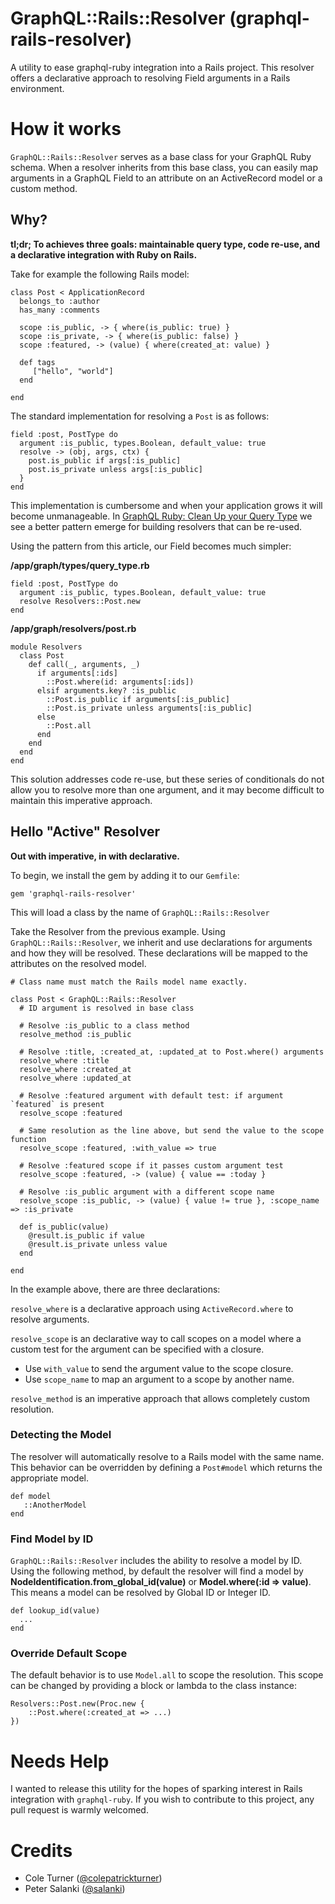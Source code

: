 # GraphQL::Rails::Resolver (graphql-rails-resolver)
A utility to ease graphql-ruby integration into a Rails project. This resolver offers a declarative approach to resolving Field arguments in a Rails environment.

# How it works
`GraphQL::Rails::Resolver` serves as a base class for your GraphQL Ruby schema. When a resolver inherits from this base class, you can easily map arguments in a GraphQL Field to an attribute on an ActiveRecord model or a custom method.

## Why?
**tl;dr; To achieves three goals: maintainable query type, code re-use, and a declarative integration with Ruby on Rails.**

Take for example the following Rails model:

```
class Post < ApplicationRecord
  belongs_to :author
  has_many :comments

  scope :is_public, -> { where(is_public: true) }
  scope :is_private, -> { where(is_public: false) }
  scope :featured, -> (value) { where(created_at: value) }

  def tags
     ["hello", "world"]
  end

end
```

The standard implementation for resolving a `Post` is as follows:

```
field :post, PostType do
  argument :is_public, types.Boolean, default_value: true
  resolve -> (obj, args, ctx) {
    post.is_public if args[:is_public]
    post.is_private unless args[:is_public]
  }
end
```

This implementation is cumbersome and when your application grows it will become unmanageable. In [GraphQL Ruby: Clean Up your Query Type](https://m.alphasights.com/graphql-ruby-clean-up-your-query-type-d7ab05a47084) we see a better pattern emerge for building resolvers that can be re-used.

Using the pattern from this article, our Field becomes much simpler:

**/app/graph/types/query_type.rb**
```
field :post, PostType do
  argument :is_public, types.Boolean, default_value: true
  resolve Resolvers::Post.new
end
```

**/app/graph/resolvers/post.rb**
```
module Resolvers
  class Post
    def call(_, arguments, _)
      if arguments[:ids]
        ::Post.where(id: arguments[:ids])
      elsif arguments.key? :is_public
        ::Post.is_public if arguments[:is_public]
        ::Post.is_private unless arguments[:is_public]
      else
        ::Post.all
      end
    end
  end
end
```
This solution addresses code re-use, but these series of conditionals do not allow you to resolve more than one argument, and it may become difficult to maintain this imperative approach.


## Hello "Active" Resolver
**Out with imperative, in with declarative.**

To begin, we install the gem by adding it to our `Gemfile`:

`
gem 'graphql-rails-resolver'
`

This will load a class by the name of `GraphQL::Rails::Resolver`

Take the Resolver from the previous example. Using `GraphQL::Rails::Resolver`, we inherit and use declarations for arguments and how they will be resolved. These declarations will be mapped to the attributes on the resolved model.

```
# Class name must match the Rails model name exactly.

class Post < GraphQL::Rails::Resolver
  # ID argument is resolved in base class

  # Resolve :is_public to a class method
  resolve_method :is_public

  # Resolve :title, :created_at, :updated_at to Post.where() arguments
  resolve_where :title
  resolve_where :created_at
  resolve_where :updated_at

  # Resolve :featured argument with default test: if argument `featured` is present
  resolve_scope :featured

  # Same resolution as the line above, but send the value to the scope function
  resolve_scope :featured, :with_value => true

  # Resolve :featured scope if it passes custom argument test
  resolve_scope :featured, -> (value) { value == :today }

  # Resolve :is_public argument with a different scope name
  resolve_scope :is_public, -> (value) { value != true }, :scope_name => :is_private

  def is_public(value)
    @result.is_public if value
    @result.is_private unless value
  end

end
```

In the example above, there are three declarations:

`resolve_where` is a declarative approach using `ActiveRecord.where` to resolve arguments.

`resolve_scope` is an declarative way to call scopes on a model where a custom test for the argument can be specified with a closure.
- Use `with_value` to send the argument value to the scope closure.
- Use `scope_name` to map an argument to a scope by another name.

`resolve_method` is an imperative approach that allows completely custom resolution.




### Detecting the Model
The resolver will automatically resolve to a Rails model with the same name. This behavior can be overridden by defining a `Post#model` which returns the appropriate model.
```
def model
   ::AnotherModel
end
```

### Find Model by ID
`GraphQL::Rails::Resolver` includes the ability to resolve a model by ID. Using the following method, by default the resolver will find a model by **NodeIdentification.from_global_id(value)** or **Model.where(:id => value)**. This means a model can be resolved by Global ID or Integer ID.
```
def lookup_id(value)
  ...
end
```


### Override Default Scope
The default behavior is to use `Model.all` to scope the resolution. This scope can be changed by providing a block or lambda to the class instance:
```
Resolvers::Post.new(Proc.new {
	::Post.where(:created_at => ...)
})
```


# Needs Help
I wanted to release this utility for the hopes of sparking interest in Rails integration with `graphql-ruby`. If you wish to contribute to this project, any pull request is warmly welcomed. 

# Credits
- Cole Turner ([@colepatrickturner](https://github.com/colepatrickturner))
- Peter Salanki ([@salanki](https://github.com/salanki))
